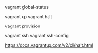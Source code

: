 
vagrant global-status

vagrant up
vagrant halt

vagrant provision

vagrant ssh
vagrant ssh-config

https://docs.vagrantup.com/v2/cli/halt.html
